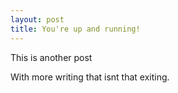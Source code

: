 ```yaml
---
layout: post
title: You're up and running!
---
```


This is another post 

With more writing that isnt that exiting.

